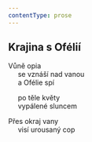 ```yaml
---
contentType: prose
---
```


## Krajina s Ofélií

Vůně opia  
     se vznáší nad vanou  
     a Ofélie spí

     po těle květy  
     vypálené sluncem

Přes okraj vany  
     visí urousaný cop
